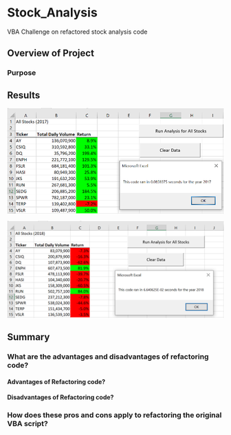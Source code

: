 # Stock_Analysis
VBA Challenge on refactored stock analysis code

## Overview of Project
 
### Purpose

## Results


![alt text](https://github.com/JoshTrewhella/stocks-analysis/blob/main/Resources/Refactored_2017.PNG)



![alt text](https://github.com/JoshTrewhella/stocks-analysis/blob/main/Resources/Refactored_2018.PNG)

## Summary


### What are the advantages and disadvantages of refactoring code?
#### Advantages of Refactoring code?
 
#### Disadvantages of Refactoring code?

### How does these pros and cons apply to refactoring the original VBA script?

